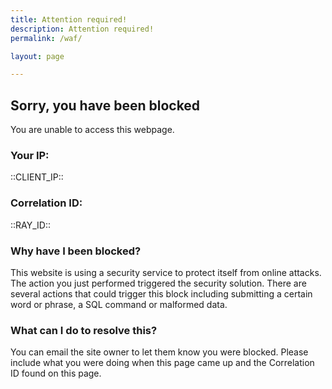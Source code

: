 ```yaml
---
title: Attention required!
description: Attention required!
permalink: /waf/

layout: page

---
```


## Sorry, you have been blocked
You are unable to access this webpage.

### Your IP:
::CLIENT_IP::

### Correlation ID:
::RAY_ID::

### Why have I been blocked?
This website is using a security service to protect itself from online attacks. The action you just performed triggered the security solution. There are several actions that could trigger this block including submitting a certain word or phrase, a SQL command or malformed data.

### What can I do to resolve this?
You can email the site owner to let them know you were blocked. Please include what you were doing when this page came up and the Correlation ID found on this page.